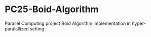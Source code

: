 # PC25-Boid-Algorithm
Parallel Computing project Boid Algorithm implementation in hyper-paralallized setting
